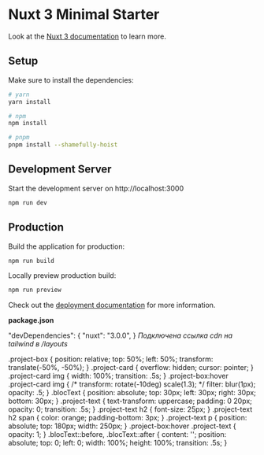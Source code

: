 # Nuxt 3 Minimal Starter

Look at the [Nuxt 3 documentation](https://nuxt.com/docs/getting-started/introduction) to learn more.

## Setup

Make sure to install the dependencies:

```bash
# yarn
yarn install

# npm
npm install

# pnpm
pnpm install --shamefully-hoist
```

## Development Server

Start the development server on http://localhost:3000

```bash
npm run dev
```

## Production

Build the application for production:

```bash
npm run build
```

Locally preview production build:

```bash
npm run preview
```

Check out the [deployment documentation](https://nuxt.com/docs/getting-started/deployment) for more information.


**package.json**

  "devDependencies": {
    <!-- "@nuxt/postcss8": "^1.1.3", -->
    <!-- "@nuxtjs/tailwindcss": "^6.1.3", -->
    <!-- "autoprefixer": "^10.4.13", -->
    "nuxt": "3.0.0",
    <!-- "postcss": "^8.4.19", -->
    <!-- "tailwindcss": "^3.2.4" -->
    }
   *Подключена ссылка cdn на tailwind в /layouts*



.project-box {
 position: relative;
 top: 50%;
 left: 50%;
 transform: translate(-50%, -50%);
}
.project-card {
 overflow: hidden;
 cursor: pointer;
}
.project-card img {
 width: 100%;
 transition: .5s;
}
.project-box:hover .project-card img {
 /* transform: rotate(-10deg) scale(1.3); */
 filter: blur(1px);
 opacity: .5;
}
.blocText {
 position: absolute;
 top: 30px;
 left: 30px;
 right: 30px;
 bottom: 30px;
}
.project-text {
 text-transform: uppercase;
 padding: 0 20px;
 opacity: 0;
 transition: .5s;
}
.project-text h2 {
 font-size: 25px;
}
.project-text h2 span {
 color: orange;
 padding-bottom: 3px;
}
.project-text p {
 position: absolute;
 top: 180px;
 width: 250px;
}
.project-box:hover .project-text {
 opacity: 1;
}
.blocText::before,
.blocText::after {
 content: '';
 position: absolute;
 top: 0;
 left: 0;
 width: 100%;
 height: 100%;
 transition: .5s;
}
